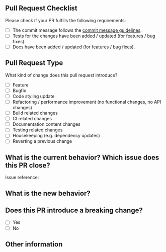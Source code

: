 ## Pull Request Checklist

Please check if your PR fulfills the following requirements:

<!-- Please check all points applying to this PR using an "x". -->

-   [ ] The commit message follows the [commit message guidelines](https://github.com/Diplomatiq/crypto-random/blob/develop/CONTRIBUTING.md#commit-messages).
-   [ ] Tests for the changes have been added / updated (for features / bug fixes).
-   [ ] Docs have been added / updated (for features / bug fixes).

## Pull Request Type

What kind of change does this pull request introduce?

<!-- Please check the one that applies most to this PR using an "x". -->

-   [ ] Feature
-   [ ] Bugfix
-   [ ] Code styling update
-   [ ] Refactoring / performance improvement (no functional changes, no API changes)
-   [ ] Build related changes
-   [ ] CI related changes
-   [ ] Documentation content changes
-   [ ] Testing related changes
-   [ ] Housekeeping (e.g. dependency updates)
-   [ ] Reverting a previous change

## What is the current behavior? Which issue does this PR close?

<!-- Please describe the current behavior that you are modifying, or link to a relevant issue. -->

Issue reference: <!-- e.g. #25 -->

## What is the new behavior?

<!-- Please describe the new behavior with your improvement. -->

## Does this PR introduce a breaking change?

<!-- Please check the one that applies to this PR using an "x". -->

-   [ ] Yes
-   [ ] No

<!-- If this PR contains a breaking change, please describe the impact and migration path for existing applications below. -->

## Other information
